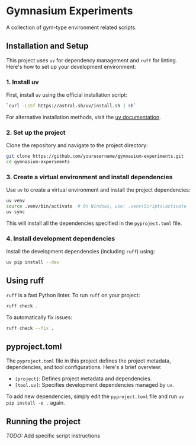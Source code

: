 
# Gymnasium Experiments

A collection of gym-type environment related scripts.

## Installation and Setup

This project uses `uv` for dependency management and `ruff` for linting. Here's how to set up your development environment:

### 1. Install uv

First, install `uv` using the official installation script:

```bash
`curl -LsSf https://astral.sh/uv/install.sh | sh`
```

For alternative installation methods, visit the [uv documentation](https://github.com/astral-sh/uv).

### 2. Set up the project

Clone the repository and navigate to the project directory:

```bash
git clone https://github.com/yourusername/gymnasium-experiments.git
cd gymnasium-experiments
```

### 3. Create a virtual environment and install dependencies

Use `uv` to create a virtual environment and install the project dependencies:

```bash
uv venv
source .venv/bin/activate  # On Windows, use: .venv\Scripts\activate
uv sync
```

This will install all the dependencies specified in the `pyproject.toml` file.

### 4. Install development dependencies

Install the development dependencies (including `ruff`) using:

```bash
uv pip install --dev
```

## Using ruff

`ruff` is a fast Python linter. To run `ruff` on your project:

```bash
ruff check .
```

To automatically fix issues:

```bash
ruff check --fix .
```

## pyproject.toml

The `pyproject.toml` file in this project defines the project metadata, dependencies, and tool configurations. Here's a brief overview:

- `[project]`: Defines project metadata and dependencies.
- `[tool.uv]`: Specifies development dependencies managed by `uv`.

To add new dependencies, simply edit the `pyproject.toml` file and run `uv pip install -e .` again.

## Running the project

_TODO:_ Add specific script instructions